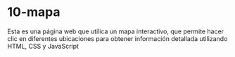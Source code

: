 # 10-mapa
Esta es una página web que utilica un mapa interactivo, que permite hacer clic en diferentes ubicaciones para obtener información detallada utilizando HTML, CSS y JavaScript
